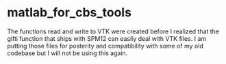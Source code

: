 # matlab_for_cbs_tools

The functions read and write to VTK were created before I realized that the gifti function that ships with SPM12 can easily deal with VTK files. I am putting those files for posterity and compatibility with some of my old codebase but I will not be using this again.
